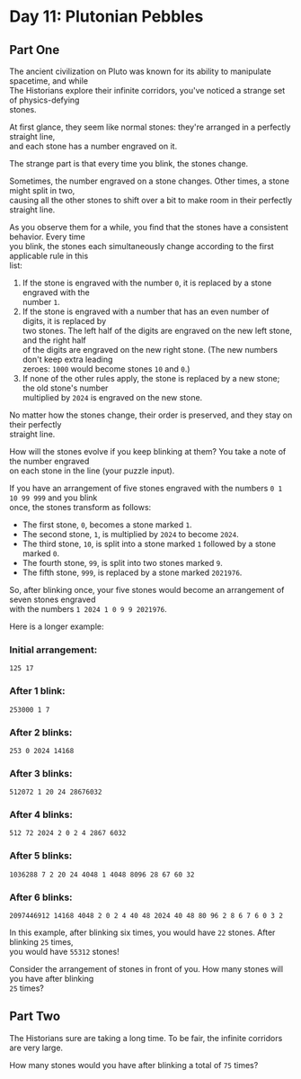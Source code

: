 # Day 11: Plutonian Pebbles  
## Part One  

The ancient civilization on Pluto was known for its ability to manipulate spacetime, and while  
The Historians explore their infinite corridors, you've noticed a strange set of physics-defying  
stones.  

At first glance, they seem like normal stones: they're arranged in a perfectly straight line,  
and each stone has a number engraved on it.  

The strange part is that every time you blink, the stones change.  

Sometimes, the number engraved on a stone changes. Other times, a stone might split in two,  
causing all the other stones to shift over a bit to make room in their perfectly straight line.  

As you observe them for a while, you find that the stones have a consistent behavior. Every time  
you blink, the stones each simultaneously change according to the first applicable rule in this  
list:  

1. If the stone is engraved with the number `0`, it is replaced by a stone engraved with the  
   number `1`.  
2. If the stone is engraved with a number that has an even number of digits, it is replaced by  
   two stones. The left half of the digits are engraved on the new left stone, and the right half  
   of the digits are engraved on the new right stone. (The new numbers don't keep extra leading  
   zeroes: `1000` would become stones `10` and `0`.)  
3. If none of the other rules apply, the stone is replaced by a new stone; the old stone's number  
   multiplied by `2024` is engraved on the new stone.  

No matter how the stones change, their order is preserved, and they stay on their perfectly  
straight line.  

How will the stones evolve if you keep blinking at them? You take a note of the number engraved  
on each stone in the line (your puzzle input).  

If you have an arrangement of five stones engraved with the numbers `0 1 10 99 999` and you blink  
once, the stones transform as follows:  

- The first stone, `0`, becomes a stone marked `1`.  
- The second stone, `1`, is multiplied by `2024` to become `2024`.  
- The third stone, `10`, is split into a stone marked `1` followed by a stone marked `0`.  
- The fourth stone, `99`, is split into two stones marked `9`.  
- The fifth stone, `999`, is replaced by a stone marked `2021976`.  

So, after blinking once, your five stones would become an arrangement of seven stones engraved  
with the numbers `1 2024 1 0 9 9 2021976`.  

Here is a longer example:  

### Initial arrangement:  
```  
125 17  
```  

### After 1 blink:  
```  
253000 1 7  
```  

### After 2 blinks:  
```  
253 0 2024 14168  
```  

### After 3 blinks:  
```  
512072 1 20 24 28676032  
```  

### After 4 blinks:  
```  
512 72 2024 2 0 2 4 2867 6032  
```  

### After 5 blinks:  
```  
1036288 7 2 20 24 4048 1 4048 8096 28 67 60 32  
```  

### After 6 blinks:  
```  
2097446912 14168 4048 2 0 2 4 40 48 2024 40 48 80 96 2 8 6 7 6 0 3 2  
```  

In this example, after blinking six times, you would have `22` stones. After blinking `25` times,  
you would have `55312` stones!  

Consider the arrangement of stones in front of you. How many stones will you have after blinking  
`25` times?  

## Part Two  

The Historians sure are taking a long time. To be fair, the infinite corridors are very large.  

How many stones would you have after blinking a total of `75` times?  